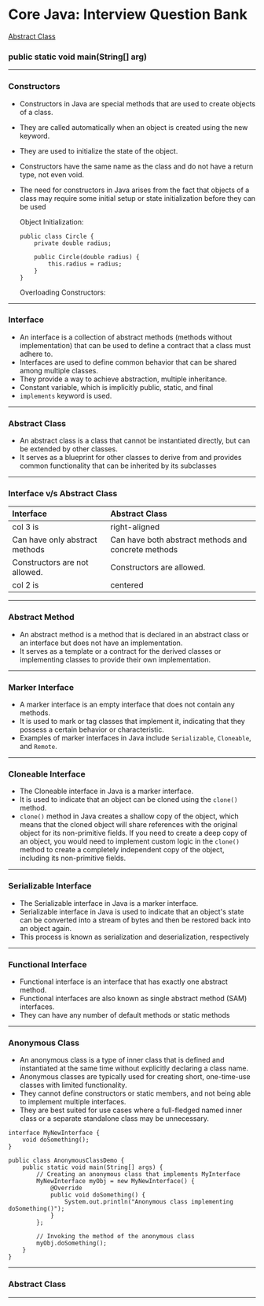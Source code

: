 # **Core Java: Interview Question Bank**

[Abstract Class](#heading-3 "Goto Abstract Class")

### **public static void main(String[] arg)**

---
### **Constructors**
 - Constructors in Java are special methods that are used to create objects of a class.
 -  They are called automatically when an object is created using the new keyword.
 -  They are used to initialize the state of the object. 
 -  Constructors have the same name as the class and do not have a return type, not even void.
 - The need for constructors in Java arises from the fact that objects of a class may require some initial setup or state initialization before they can be used

    Object Initialization:
    ```
    public class Circle {
        private double radius;
    
        public Circle(double radius) {
            this.radius = radius;
        }
    }
    ```

    Overloading Constructors:
    
---

### **Interface**
 - An interface is a collection of abstract methods (methods without implementation) that can be used to define a contract that a class must adhere to. 
 - Interfaces are used to define common behavior that can be shared among multiple classes. 
 - They provide a way to achieve abstraction, multiple inheritance.
 - Constant variable, which is implicitly public, static, and final
 - `implements` keyword is used.
---

### **Abstract Class**
 - An abstract class is a class that cannot be instantiated directly, but can be extended by other classes. 
 - It serves as a blueprint for other classes to derive from and provides common functionality that can be inherited by its subclasses
---

### **Interface v/s Abstract Class**
| Interface        | Abstract Class           | 
| :------------- |:-------------| 
| col 3 is      | right-aligned | 
| Can have only abstract methods      | Can have both abstract methods and concrete methods      |  
| Constructors are not allowed. | Constructors are  allowed.      |    
| col 2 is      | centered      |  
---

### **Abstract Method**
 - An abstract method is a method that is declared in an abstract class or an interface but does not have an implementation. 
 - It serves as a template or a contract for the derived classes or implementing classes to provide their own implementation.
---

### **Marker Interface**
 - A marker interface is an empty interface that does not contain any methods. 
 - It is used to mark or tag classes that implement it, indicating that they possess a certain behavior or characteristic. 
 - Examples of marker interfaces in Java include `Serializable`, `Cloneable`, and `Remote`.
---

### **Cloneable Interface**
 - The Cloneable interface in Java is a marker interface.
 - It is used to indicate that an object can be cloned using the `clone()` method.
 - `clone()` method in Java creates a shallow copy of the object, which means that the cloned object will share references with the original object for its non-primitive fields. If you need to create a deep copy of an object, you would need to implement custom logic in the `clone()` method to create a completely independent copy of the object, including its non-primitive fields.
---

### **Serializable Interface**
 - The Serializable interface in Java is a marker interface.
 - Serializable interface in Java is used to indicate that an object's state can be converted into a stream of bytes and then be restored back into an object again. 
 - This process is known as serialization and deserialization, respectively
---

### **Functional Interface**
 - Functional interface is an interface that has exactly one abstract method. 
 - Functional interfaces are also known as single abstract method (SAM) interfaces. 
 - They can have any number of default methods or static methods
---

### **Anonymous Class**
 - An anonymous class is a type of inner class that is defined and instantiated at the same time without explicitly declaring a class name. 
 - Anonymous classes are typically used for creating short, one-time-use classes with limited functionality. 
 - They cannot define constructors or static members, and not being able to implement multiple interfaces. 
 - They are best suited for use cases where a full-fledged named inner class or a separate standalone class may be unnecessary.

```
interface MyNewInterface {
    void doSomething();
}

public class AnonymousClassDemo {
    public static void main(String[] args) {
        // Creating an anonymous class that implements MyInterface
        MyNewInterface myObj = new MyNewInterface() {
            @Override
            public void doSomething() {
                System.out.println("Anonymous class implementing doSomething()");
            }
        };

        // Invoking the method of the anonymous class
        myObj.doSomething();
    }
}
```
---

### **Abstract Class**

---


